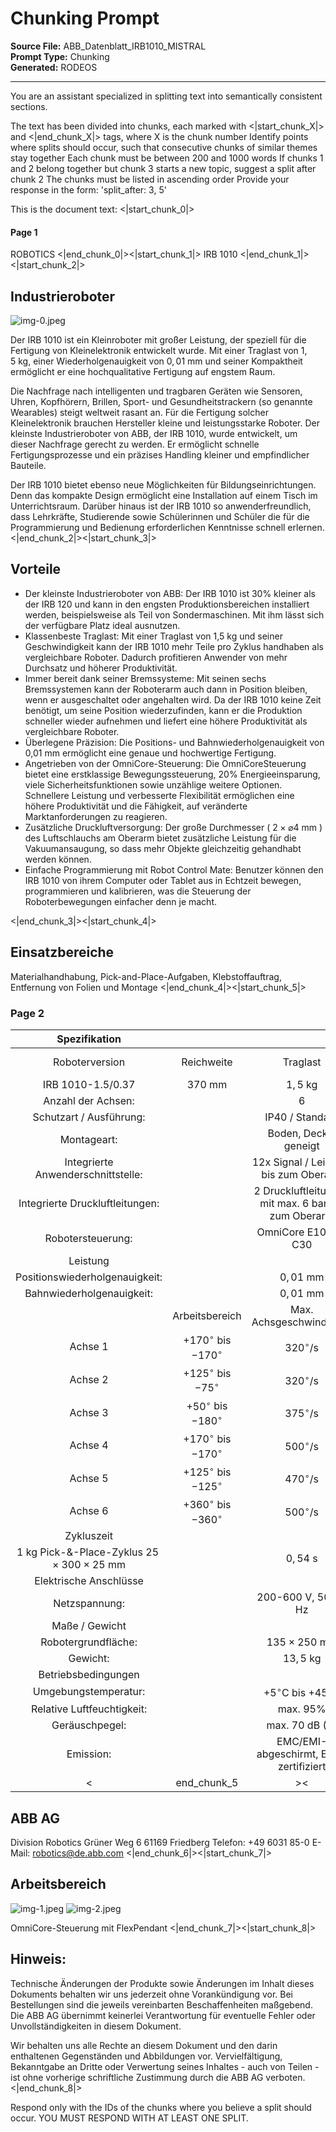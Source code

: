# Chunking Prompt

**Source File:** ABB_Datenblatt_IRB1010_MISTRAL  
**Prompt Type:** Chunking  
**Generated:** RODEOS  


---

You are an assistant specialized in splitting text into semantically consistent sections.

<instructions>
    <instruction>The text has been divided into chunks, each marked with <|start_chunk_X|> and <|end_chunk_X|> tags, where X is the chunk number</instruction>
    <instruction>Identify points where splits should occur, such that consecutive chunks of similar themes stay together</instruction>
    <instruction>Each chunk must be between 200 and 1000 words</instruction>
    <instruction>If chunks 1 and 2 belong together but chunk 3 starts a new topic, suggest a split after chunk 2</instruction>
    <instruction>The chunks must be listed in ascending order</instruction>
    <instruction>Provide your response in the form: 'split_after: 3, 5'</instruction>
</instructions>

This is the document text:
<document>
<|start_chunk_0|>
#### Page 1
ROBOTICS
<|end_chunk_0|><|start_chunk_1|>
 IRB 1010 
<|end_chunk_1|><|start_chunk_2|>
## Industrieroboter

![img-0.jpeg](img-0.jpeg)

Der IRB 1010 ist ein Kleinroboter mit großer Leistung, der speziell für die Fertigung von Kleinelektronik entwickelt wurde. Mit einer Traglast von $1,5 \mathrm{~kg}$, einer Wiederholgenauigkeit von $0,01 \mathrm{~mm}$ und seiner Kompaktheit ermöglicht er eine hochqualitative Fertigung auf engstem Raum.

Die Nachfrage nach intelligenten und tragbaren Geräten wie Sensoren, Uhren, Kopfhörern, Brillen, Sport- und Gesundheitstrackern (so genannte Wearables) steigt weltweit rasant an. Für die Fertigung solcher Kleinelektronik brauchen Hersteller kleine und leistungsstarke Roboter. Der kleinste Industrieroboter von ABB, der IRB 1010, wurde entwickelt, um dieser Nachfrage gerecht zu werden. Er ermöglicht schnelle Fertigungsprozesse und ein präzises Handling kleiner und empfindlicher Bauteile.

Der IRB 1010 bietet ebenso neue Möglichkeiten für Bildungseinrichtungen. Denn das kompakte Design ermöglicht eine Installation auf einem Tisch im Unterrichtsraum. Darüber hinaus ist der IRB 1010 so anwenderfreundlich, dass Lehrkräfte, Studierende sowie Schülerinnen und Schüler die für die Programmierung und Bedienung erforderlichen Kenntnisse schnell erlernen.
<|end_chunk_2|><|start_chunk_3|>
## Vorteile

- Der kleinste Industrieroboter von ABB: Der IRB 1010 ist 30\% kleiner als der IRB 120 und kann in den engsten Produktionsbereichen installiert werden, beispielsweise als Teil von Sondermaschinen. Mit ihm lässt sich der verfügbare Platz ideal ausnutzen.
- Klassenbeste Traglast: Mit einer Traglast von 1,5 kg und seiner Geschwindigkeit kann der IRB 1010 mehr Teile pro Zyklus handhaben als vergleichbare Roboter. Dadurch profitieren Anwender von mehr Durchsatz und höherer Produktivität.
- Immer bereit dank seiner Bremssysteme: Mit seinen sechs Bremssystemen kann der Roboterarm auch dann in Position bleiben, wenn er ausgeschaltet oder angehalten wird. Da der IRB 1010 keine Zeit benötigt, um seine Position wiederzufinden, kann er die Produktion schneller wieder aufnehmen und liefert eine höhere Produktivität als vergleichbare Roboter.
- Überlegene Präzision: Die Positions- und Bahnwiederholgenauigkeit von 0,01 mm ermöglicht eine genaue und hochwertige Fertigung.
- Angetrieben von der OmniCore-Steuerung: Die OmniCoreSteuerung bietet eine erstklassige Bewegungssteuerung, 20\% Energieeinsparung, viele Sicherheitsfunktionen sowie unzählige weitere Optionen. Schnellere Leistung und verbesserte Flexibilität ermöglichen eine höhere Produktivität und die Fähigkeit, auf veränderte Marktanforderungen zu reagieren.
- Zusätzliche Druckluftversorgung: Der große Durchmesser ( $2 \times \varnothing 4 \mathrm{~mm}$ ) des Luftschlauchs am Oberarm bietet zusätzliche Leistung für die Vakuumansaugung, so dass mehr Objekte gleichzeitig gehandhabt werden können.
- Einfache Programmierung mit Robot Control Mate: Benutzer können den IRB 1010 von ihrem Computer oder Tablet aus in Echtzeit bewegen, programmieren und kalibrieren, was die Steuerung der Roboterbewegungen einfacher denn je macht.

<|end_chunk_3|><|start_chunk_4|>
## Einsatzbereiche

Materialhandhabung, Pick-and-Place-Aufgaben, Klebstoffauftrag, Entfernung von Folien und Montage
<|end_chunk_4|><|start_chunk_5|>
### Page 2
| Spezifikation |  |  |  |
| :--: | :--: | :--: | :--: |
| Roboterversion | Reichweite | Traglast | Zusätzliche <br> Armlast |
| IRB 1010-1.5/0.37 | 370 mm | $1,5 \mathrm{~kg}$ | $0,2 \mathrm{~kg}$ |
| Anzahl der Achsen: |  | 6 |  |
| Schutzart / Ausführung: |  | IP40 / Standard |  |
| Montageart: |  | Boden, Decke, geneigt |  |
| Integrierte Anwenderschnittstelle: |  | 12x Signal / Leistung bis zum Oberarm |  |
| Integrierte Druckluftleitungen: |  | 2 Druckluftleitungen mit max. 6 bar bis zum Oberarm |  |
| Robotersteuerung: |  | OmniCore E10 und C30 |  |
| Leistung |  |  |  |
| Positionswiederholgenauigkeit: |  | $0,01 \mathrm{~mm}$ |  |
| Bahnwiederholgenauigkeit: |  | $0,01 \mathrm{~mm}$ |  |
|  | Arbeitsbereich | Max. Achsgeschwindigkeit |  |
| Achse 1 | $+170^{\circ}$ bis $-170^{\circ}$ | $320^{\circ} / \mathrm{s}$ |  |
| Achse 2 | $+125^{\circ}$ bis $-75^{\circ}$ | $320^{\circ} / \mathrm{s}$ |  |
| Achse 3 | $+50^{\circ}$ bis $-180^{\circ}$ | $375^{\circ} / \mathrm{s}$ |  |
| Achse 4 | $+170^{\circ}$ bis $-170^{\circ}$ | $500^{\circ} / \mathrm{s}$ |  |
| Achse 5 | $+125^{\circ}$ bis $-125^{\circ}$ | $470^{\circ} / \mathrm{s}$ |  |
| Achse 6 | $+360^{\circ}$ bis $-360^{\circ}$ | $500^{\circ} / \mathrm{s}$ |  |
| Zykluszeit |  |  |  |
| 1 kg Pick-\&-Place-Zyklus $25 \times 300 \times 25 \mathrm{~mm}$ |  | $0,54 \mathrm{~s}$ |  |
| Elektrische Anschlüsse |  |  |  |
| Netzspannung: |  | 200-600 V, 50/60 Hz |  |
| Maße / Gewicht |  |  |  |
| Robotergrundfläche: |  | $135 \times 250 \mathrm{~mm}$ |  |
| Gewicht: |  | $13,5 \mathrm{~kg}$ |  |
| Betriebsbedingungen |  |  |  |
| Umgebungstemperatur: |  | $+5^{\circ} \mathrm{C}$ bis $+45^{\circ} \mathrm{C}$ |  |
| Relative Luftfeuchtigkeit: |  | max. $95 \%$ |  |
| Geräuschpegel: |  | max. 70 dB (A) |  |
| Emission: |  | EMC/EMI-abgeschirmt, ESD-zertifiziert |  |
<|end_chunk_5|><|start_chunk_6|>
## ABB AG

Division Robotics
Grüner Weg 6
61169 Friedberg
Telefon: +49 6031 85-0
E-Mail: robotics@de.abb.com
<|end_chunk_6|><|start_chunk_7|>
## Arbeitsbereich

![img-1.jpeg](img-1.jpeg)
![img-2.jpeg](img-2.jpeg)

OmniCore-Steuerung mit FlexPendant
<|end_chunk_7|><|start_chunk_8|>
## Hinweis:

Technische Änderungen der Produkte sowie Änderungen im Inhalt dieses Dokuments behalten wir uns jederzeit ohne Vorankündigung vor. Bei Bestellungen sind die jeweils vereinbarten Beschaffenheiten maßgebend. Die ABB AG übernimmt keinerlei Verantwortung für eventuelle Fehler oder Unvollständigkeiten in diesem Dokument.

Wir behalten uns alle Rechte an diesem Dokument und den darin enthaltenen Gegenständen und Abbildungen vor. Vervielfältigung, Bekanntgabe an Dritte oder Verwertung seines Inhaltes - auch von Teilen - ist ohne vorherige schriftliche Zustimmung durch die ABB AG verboten.<|end_chunk_8|>
</document>

Respond only with the IDs of the chunks where you believe a split should occur. 
YOU MUST RESPOND WITH AT LEAST ONE SPLIT.
